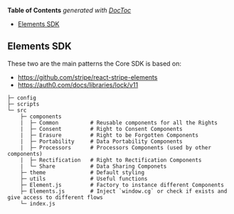 <!-- START doctoc generated TOC please keep comment here to allow auto update -->
<!-- DON'T EDIT THIS SECTION, INSTEAD RE-RUN doctoc TO UPDATE -->
**Table of Contents**  *generated with [DocToc](https://github.com/thlorenz/doctoc)*

- [Elements SDK](#elements-sdk)

<!-- END doctoc generated TOC please keep comment here to allow auto update -->

## Elements SDK

These two are the main patterns the Core SDK is based on:

- https://github.com/stripe/react-stripe-elements
- https://auth0.com/docs/libraries/lock/v11


```
├─ config
├─ scripts
└─ src
    ├─ components
    |  ├─ Common          # Reusable components for all the Rights
    |  ├─ Consent         # Right to Consent Components
    |  ├─ Erasure         # Right to be Forgotten Components
    |  ├─ Portability     # Data Portability Components
    |  ├─ Processors      # Processors Components (used by other components)
    |  ├─ Rectification   # Right to Rectification Components
    |  └─ Share           # Data Sharing Componets
    ├─ theme              # Default styling
    ├─ utils              # Useful functions
    ├─ Element.js         # Factory to instance different Components
    ├─ Elements.js        # Inject `window.cg` or check if exists and give access to different flows
    └─ index.js
```
